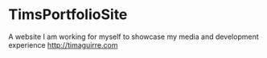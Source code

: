 # TimsPortfolioSite
A website I am working for myself to showcase my media and development experience
http://timaguirre.com
